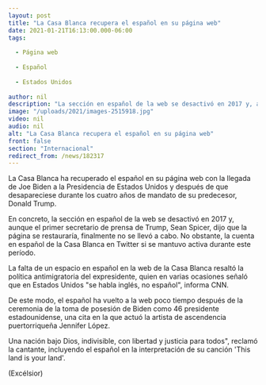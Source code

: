 ```yaml
---
layout: post
title: "La Casa Blanca recupera el español en su página web"
date: 2021-01-21T16:13:00.000-06:00
tags:
  
  - Página web
  
  - Español
  
  - Estados Unidos
  
author: nil
description: "La sección en español de la web se desactivó en 2017 y, aunque el primer secretario de prensa de Trump, Sean Spicer, dijo que la página se restauraría, nunca se llevó a cabo"
image: "/uploads/2021/images-2515918.jpg"
video: nil
audio: nil
alt: "La Casa Blanca recupera el español en su página web"
front: false
section: "Internacional"
redirect_from: /news/182317
---
```


La Casa Blanca ha recuperado el español en su página web con la llegada de Joe Biden a la Presidencia de Estados Unidos y después de que desapareciese durante los cuatro años de mandato de su predecesor, Donald Trump.

En concreto, la sección en español de la web se desactivó en 2017 y, aunque el primer secretario de prensa de Trump, Sean Spicer, dijo que la página se restauraría, finalmente no se llevó a cabo. No obstante, la cuenta en español de la Casa Blanca en Twitter si se mantuvo activa durante este período.

La falta de un espacio en español en la web de la Casa Blanca resaltó la política antimigratoria del expresidente, quien en varias ocasiones señaló que en Estados Unidos "se habla inglés, no español", informa CNN.

De este modo, el español ha vuelto a la web poco tiempo después de la ceremonia de la toma de posesión de Biden como 46 presidente estadounidense, una cita en la que actuó la artista de ascendencia puertorriqueña Jennifer López.

Una nación bajo Dios, indivisible, con libertad y justicia para todos", reclamó la cantante, incluyendo el español en la interpretación de su canción 'This land is your land'.

(Excélsior)